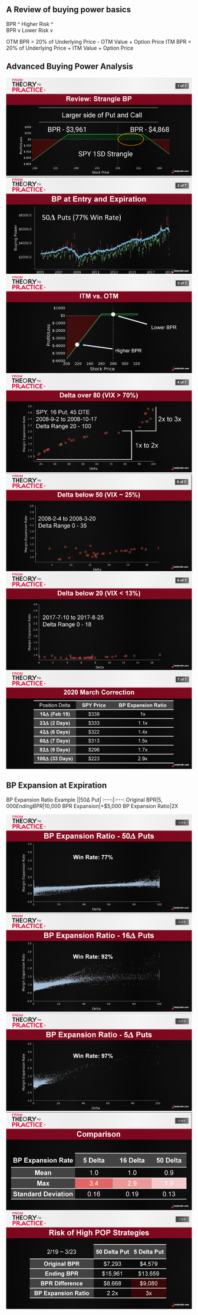 ## A Review of buying power basics
BPR ^ Higher Risk ^    
BPR v Lower Risk v

OTM BPR = 20% of Underlying Price - OTM Value + Option Price
ITM BPR = 20% of Underlying Price + ITM Value + Option Price

## Advanced Buying Power Analysis

  ![alt text](./img/bp/bp.01.png "spy")
  ![alt text](./img/bp/bp.02.png "spy")
  ![alt text](./img/bp/bp.03.png "spy")
  ![alt text](./img/bp/bp.04.png "spy")
  ![alt text](./img/bp/bp.05.png "spy")
  ![alt text](./img/bp/bp.06.png "spy")
  ![alt text](./img/bp/bp.07.png "spy")

## BP Expansion at Expiration

  BP Expansion Ratio Example
  ||50Δ Put|
  :---:|:---:
  Original BPR|$5,000
  Ending BPR|$10,000
  BPR Expansion|+$5,000
  BP Expansion Ratio|2X

  ![alt text](./img/bp/bp.08.png "spy")
  ![alt text](./img/bp/bp.09.png "spy")
  ![alt text](./img/bp/bp.10.png "spy")
  ![alt text](./img/bp/bp.11.png "spy")
  ![alt text](./img/bp/bp.12.png "spy")
